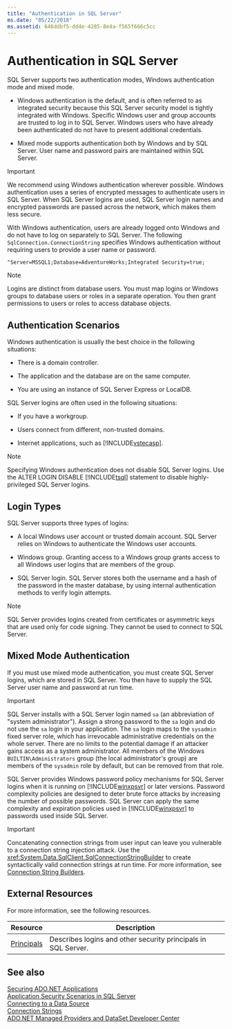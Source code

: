```yaml
---
title: "Authentication in SQL Server"
ms.date: "05/22/2018"
ms.assetid: 646ddbf5-dd4e-4285-8e4a-f565f666c5cc
---
```

# Authentication in SQL Server
SQL Server supports two authentication modes, Windows authentication mode and mixed mode.  
  
-   Windows authentication is the default, and is often referred to as integrated security because this SQL Server security model is tightly integrated with Windows. Specific Windows user and group accounts are trusted to log in to SQL Server. Windows users who have already been authenticated do not have to present additional credentials.  
  
-   Mixed mode supports authentication both by Windows and by SQL Server. User name and password pairs are maintained within SQL Server.  
  
> [!IMPORTANT]
>  We recommend using Windows authentication wherever possible. Windows authentication uses a series of encrypted messages to authenticate users in SQL Server. When SQL Server logins are used, SQL Server login names and encrypted passwords are passed across the network, which makes them less secure.  
  
 With Windows authentication, users are already logged onto Windows and do not have to log on separately to SQL Server. The following `SqlConnection.ConnectionString` specifies Windows authentication without requiring users to provide a user name or password.  
  
```  
"Server=MSSQL1;Database=AdventureWorks;Integrated Security=true;  
```  
  
> [!NOTE]
>  Logins are distinct from database users. You must map logins or Windows groups to database users or roles in a separate operation. You then grant permissions to users or roles to access database objects.  
  
## Authentication Scenarios  
 Windows authentication is usually the best choice in the following situations:  
  
-   There is a domain controller.  
  
-   The application and the database are on the same computer.  
  
-   You are using an instance of SQL Server Express or LocalDB.  
  
 SQL Server logins are often used in the following situations:  
  
-   If you have a workgroup.  
  
-   Users connect from different, non-trusted domains.  
  
-   Internet applications, such as [!INCLUDE[vstecasp](../../../../../includes/vstecasp-md.md)].  
  
> [!NOTE]
>  Specifying Windows authentication does not disable SQL Server logins. Use the ALTER LOGIN DISABLE [!INCLUDE[tsql](../../../../../includes/tsql-md.md)] statement to disable highly-privileged SQL Server logins.  
  
## Login Types  
 SQL Server supports three types of logins:  
  
-   A local Windows user account or trusted domain account. SQL Server relies on Windows to authenticate the Windows user accounts.  
  
-   Windows group. Granting access to a Windows group grants access to all Windows user logins that are members of the group.  
  
-   SQL Server login. SQL Server stores both the username and a hash of the password in the master database, by using internal authentication methods to verify login attempts.  
  
> [!NOTE]
>  SQL Server provides logins created from certificates or asymmetric keys that are used only for code signing. They cannot be used to connect to SQL Server.  
  
## Mixed Mode Authentication  
 If you must use mixed mode authentication, you must create SQL Server logins, which are stored in SQL Server. You then have to supply the SQL Server user name and password at run time.  
  
> [!IMPORTANT]
>  SQL Server installs with a SQL Server login named `sa` (an abbreviation of "system administrator"). Assign a strong password to the `sa` login and do not use the `sa` login in your application. The `sa` login maps to the `sysadmin` fixed server role, which has irrevocable administrative credentials on the whole server. There are no limits to the potential damage if an attacker gains access as a system administrator. All members of the Windows `BUILTIN\Administrators` group (the local administrator's group) are members of the `sysadmin` role by default, but can be removed from that role.  
  
 SQL Server provides Windows password policy mechanisms for SQL Server logins when it is running on [!INCLUDE[winxpsvr](../../../../../includes/winxpsvr-md.md)] or later versions. Password complexity policies are designed to deter brute force attacks by increasing the number of possible passwords. SQL Server can apply the same complexity and expiration policies used in [!INCLUDE[winxpsvr](../../../../../includes/winxpsvr-md.md)] to passwords used inside SQL Server.  
  
> [!IMPORTANT]
>  Concatenating connection strings from user input can leave you vulnerable to a connection string injection attack. Use the <xref:System.Data.SqlClient.SqlConnectionStringBuilder> to create syntactically valid connection strings at run time. For more information, see [Connection String Builders](../../../../../docs/framework/data/adonet/connection-string-builders.md).  
  
## External Resources  
 For more information, see the following resources.  
  
|Resource|Description|  
|--------------|-----------------|  
|[Principals](/sql/relational-databases/security/authentication-access/principals-database-engine)|Describes logins and other security principals in SQL Server.|  
  
## See also
 [Securing ADO.NET Applications](../../../../../docs/framework/data/adonet/securing-ado-net-applications.md)  
 [Application Security Scenarios in SQL Server](../../../../../docs/framework/data/adonet/sql/application-security-scenarios-in-sql-server.md)  
 [Connecting to a Data Source](../../../../../docs/framework/data/adonet/connecting-to-a-data-source.md)  
 [Connection Strings](../../../../../docs/framework/data/adonet/connection-strings.md)  
 [ADO.NET Managed Providers and DataSet Developer Center](https://go.microsoft.com/fwlink/?LinkId=217917)

